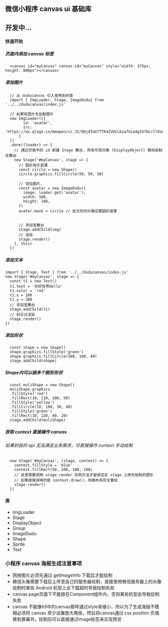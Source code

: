 ## 微信小程序 canvas ui 基础库
## 开发中...

#### 快速开始

##### 页面内添加 canvas 标签
```
  <canvas id="myCanvas" canvas-id="myCanvas" style="width: 375px; height: 800px"></canvas>
```
##### 添加图片
```
  // 从 duducanvas 引入使用到的类
  import { ImgLoader, Stage, ImageDudu} from '../../duducanvas/index.js'
  
  // 如果有图片先加载图片
  new ImgLoader([{
        id: 'avatar',
        src: 'https://wx.qlogo.cn/mmopen/vi_32/Q0j4TwGTfTK4ZVUCL6zw7Uia4gIG7bLrll0sD6AA96b8mzDd42UyoMYaxdl6icOOFQ6vTWeW3rU9ynB1q5uvnibcg/132'
      }
  ])
  .done((loader) => {
    // 通过页面中的 id 新建 Stage 舞台, 所有可视对象 (DisplayObject) 都将绘制在舞台
    new Stage('#myCanvas', stage => {
      // 圆形用于遮罩
      const circle = new Shape()
      circle.graphics.fillCircle(50, 50, 50)

      // 添加图片，
      const avatar = new ImageDudu({
        image: loader.get('avatar'),
        width: 100, 
        height: 100,
      })
      avatar.mask = circle // 给方形的头像设置圆形遮罩

      
      // 添加至舞台
      stage.addChild(img)
      // 渲染
      stage.render()      
    }, this)
  })
```

##### 添加文本
```
import { Stage, Text } from '../../duducanvas/index.js'
new Stage('#myCanvas', stage => {
  const t1 = new Text()
  t1.text = '你好世界Hello'
  t1.color = 'red'
  t1.x = 100
  t1.y = 300
  // 添加至舞台
  stage.addChild(t1)
  // 别忘记渲染
  stage.render()
})
```

##### 添加形状
```
  const shape = new Shape()
  shape.graphics.fillStyle('green')
  shape.graphics.fillCircle(160, 160, 40)
  stage.addChild(shape)
```
##### Shape内可以画多个图形形状
```
  const muliShape = new Shape()
  muliShape.graphics
  .fillStyle('red')
  .fillRect(10, 110, 100, 50)
  .fillStyle('yellow')
  .fillCircle(10, 180, 30, 40)
  .fillStyle('green')
  .fillRect(10, 220, 40, 20)
  stage.addChild(muliShape)
```

##### 获取 context 直接操作 canvas 
###### 如果封装的 api 无法满足业务需求，可直接操作 context 手动绘制
```
  new Stage('#myCanvas', (stage, context) => {
    context.fillStyle = 'blue'
    context.fillRect(50, 100, 100, 100)
    // 这里需要调用 stage.render 实例方法才能保住在 stage 上原先绘制的图形
    // 如果直接调用的是 context.draw()，则画布将完全重绘
    stage.render()
  })
```


#### 类
- ImgLoader
- Stage
- DisplayObject
- Group
- ImageDudu
- Shape
- Sprite
- Text


### 小程序 canvas 海报生成注意事项
- 网络图片必须先通过 getImageInfo 下载后才能绘制
- 微信头像需要下载后上传至自己的服务器绘制，直接使用微信服务器上的头像绘制时某些 Android 机型上会下载超时导致绘制失败
- canvas page页面下不能嵌在Component组件内，否则某些机型会导致绘制失败
- canvas 不能像h5中的canvas那样通过style来缩小，所以为了生成海报不模糊必须将 canvas 至少设置放大两倍，然后将canvas通过 css position 负值移到屏幕外，绘制后可以直接通过image标签来实现预览

